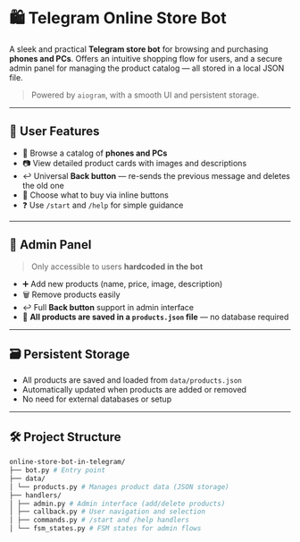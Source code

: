 # 🛍️ Telegram Online Store Bot

A sleek and practical **Telegram store bot** for browsing and purchasing **phones and PCs**. Offers an intuitive shopping flow for users, and a secure admin panel for managing the product catalog — all stored in a local JSON file.

> Powered by `aiogram`, with a smooth UI and persistent storage.

---

## 👤 User Features

- 📱 Browse a catalog of **phones and PCs**
- 📷 View detailed product cards with images and descriptions
- ↩️ Universal **Back button** — re-sends the previous message and deletes the old one
- 🛒 Choose what to buy via inline buttons
- ❓ Use `/start` and `/help` for simple guidance

---

## 🔐 Admin Panel

> Only accessible to users **hardcoded in the bot**

- ➕ Add new products (name, price, image, description)
- 🗑️ Remove products easily
- ↩️ Full **Back button** support in admin interface
- 💾 **All products are saved in a `products.json` file** — no database required

---

## 🗃️ Persistent Storage

- All products are saved and loaded from `data/products.json`
- Automatically updated when products are added or removed
- No need for external databases or setup

---

## 🛠️ Project Structure

```bash
online-store-bot-in-telegram/
├── bot.py # Entry point
├── data/
│ └── products.py # Manages product data (JSON storage)
├── handlers/
│ ├── admin.py # Admin interface (add/delete products)
│ ├── callback.py # User navigation and selection
│ ├── commands.py # /start and /help handlers
│ └── fsm_states.py # FSM states for admin flows
